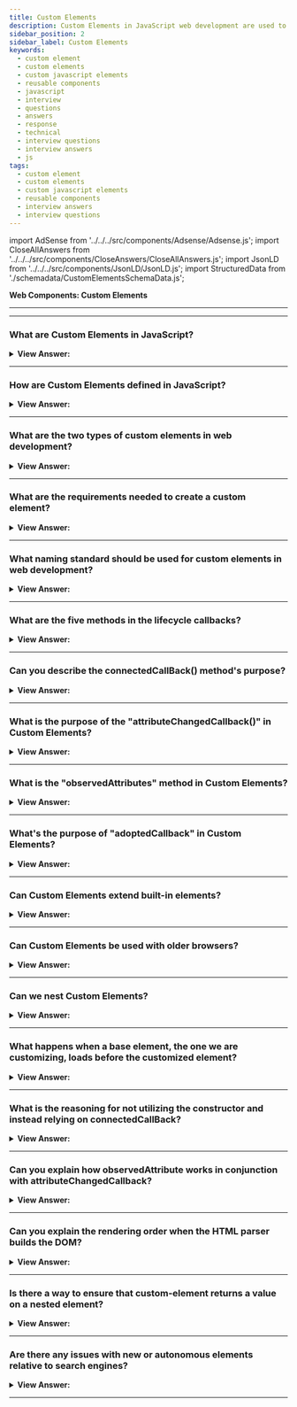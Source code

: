 ```yaml
---
title: Custom Elements
description: Custom Elements in JavaScript web development are used to create reusable components. - JavaScript Interview Questions and Answers
sidebar_position: 2
sidebar_label: Custom Elements
keywords:
  - custom element
  - custom elements
  - custom javascript elements
  - reusable components
  - javascript
  - interview
  - questions
  - answers
  - response
  - technical
  - interview questions
  - interview answers
  - js
tags:
  - custom element
  - custom elements
  - custom javascript elements
  - reusable components
  - interview answers
  - interview questions
---
```


import AdSense from '../../../src/components/Adsense/Adsense.js';
import CloseAllAnswers from '../../../src/components/CloseAnswers/CloseAllAnswers.js';
import JsonLD from '../../../src/components/JsonLD/JsonLD.js';
import StructuredData from './schemadata/CustomElementsSchemaData.js';

<JsonLD data={StructuredData} />

<head>
  <title>Custom Elements | JavaScript Interview Questions</title>
</head>

**Web Components: Custom Elements**

---

<AdSense />

---

<CloseAllAnswers />

### What are Custom Elements in JavaScript?

<details>
  <summary><strong>View Answer:</strong></summary>
  <div>
  <div><strong>Interview Response:</strong> Custom Elements are a feature of Web Components, allowing developers to define and use new HTML tags in the browser.
  </div>
  </div>
</details>

---

### How are Custom Elements defined in JavaScript?

<details>
  <summary><strong>View Answer:</strong></summary>
  <div>
  <div><strong>Interview Response:</strong> They are defined using the customElements.define() method, passing the element name and class.
  </div><br />
  <div><strong>Technical Response:</strong> Custom Elements are defined using the Web Components specification, which allows for the creation of reusable custom elements that encapsulate functionality on an HTML page, beyond the regular HTML elements that are part of the HTML specification. This is a very powerful feature because it allows for the creation of reusable, encapsulated, and modular code.
  </div><br />
  <div><strong className="codeExample">Code Example:</strong><br /><br />

  <div></div>

```javascript
// Define your custom element class
class MyCustomElement extends HTMLElement {
  constructor() {
    // Always call super first in constructor
    super();

    // Write element functionality in here
    const shadow = this.attachShadow({mode: 'open'});
    const wrapper = document.createElement('span');
    wrapper.setAttribute('class','wrapper');
    
    const info = document.createElement('span');
    info.setAttribute('class', 'info');
    info.textContent = "Hello, I'm a custom element!";
    
    shadow.appendChild(wrapper);
    wrapper.appendChild(info);
  }
}

// Define the new element
customElements.define('my-custom-element', MyCustomElement);
```

To use this element in HTML, you would simply include `<my-custom-element></my-custom-element>` somewhere in your HTML source.

---

:::note
Please keep in mind that not all browsers support Custom Elements and you might need a polyfill for unsupported browsers. As of March 2021, the latest versions of Firefox, Chrome, Safari, and Edge all support Custom Elements.
:::

  </div>
  </div>
</details>

---

### What are the two types of custom elements in web development?

<details>
  <summary><strong>View Answer:</strong></summary>
  <div>
  <div><strong>Interview Response:</strong> We classify custom elements into two groups: autonomous custom elements and modified built-in components. Autonomous custom elements — elements that are "all-new" and extend the abstract HTMLElement class. Customized built-in elements — extending built-in components, such as a customized button based on HTMLButtonElement.
    </div><br />
  <div><strong className="codeExample">Code Example:</strong><br /><br />

  <div></div>

Here is an example of an autonomous custom element:

```javascript
class MyElement extends HTMLElement {
  constructor() {
    super();
    this.innerHTML = "<p>I'm an autonomous custom element!</p>";
  }
}

customElements.define('my-element', MyElement);
```

You would use this in your HTML like so:

```html
<my-element></my-element>
```

Here is an example of a customized built-in element:

```javascript
class MyParagraph extends HTMLParagraphElement {
  constructor() {
    super();
    this.style.color = 'blue';
  }
}

customElements.define('my-paragraph', MyParagraph, { extends: 'p' });
```

You would use this in your HTML like so:

```html
<p is="my-paragraph">Hello, world!</p>
```

---

:::note
Please note that as of March 2021, customized built-in elements are not as widely supported as autonomous custom elements. For example, they are not supported in the standard configuration of the Apple Safari browser. Always check the current compatibility status before using this feature.
:::

  </div>
  </div>
</details>

---

### What are the requirements needed to create a custom element?

<details>
  <summary><strong>View Answer:</strong></summary>
  <div>
  <div><strong>Interview Response:</strong> To create a custom element, we need a class extension, like HTMLElement, and a customElement defined to register the new element. These requirements cover both the customized and autonomous elements. In addition, there are several methods that we can use that are optional, like connectedCallBack, for custom elements.
    </div><br />
  <div><strong className="codeExample">Code Example:</strong><br /><br />

  <div></div>

```js
class MyElement extends HTMLElement {
  constructor() {
    super();
    // element created
  }
}

// let the browser know that <my-element> is served by our new class
customElements.define('my-element', MyElement);
```

  </div>
  </div>
</details>

---

### What naming standard should be used for custom elements in web development?

<details>
  <summary><strong>View Answer:</strong></summary>
  <div>
  <div><strong>Interview Response:</strong> Custom element names must have a hyphen (-) e.g., my-element and super-button are valid names, but myelement is not. That is to ensure no name conflicts between built-in and custom HTML elements.
    </div>
  </div>
</details>

---

### What are the five methods in the lifecycle callbacks?

<details>
  <summary><strong>View Answer:</strong></summary>
  <div>
  <div><strong>Interview Response:</strong> The five methods included in the lifecycle callbacks are the constructor(), connectedCallback(), disconnectedCallback(), attributeChangedCallback(), and adoptedCallback().
    </div>

---

:::note
The constructor is used to set up element properties. However, connectedCallback is preferred for setup work because certain attributes may not be defined at construction.
:::

  </div>
</details>

---

### Can you describe the connectedCallBack() method's purpose?

<details>
  <summary><strong>View Answer:</strong></summary>
  <div>
  <div><strong>Interview Response:</strong> The connectedCallBack() invokes each time the custom element appends into a document-connected element. This action happens each time the node moves and before the element's contents completely propagates. It's ideal for setting up initial state, event listeners or fetching resources.
    </div><br />
  <div><strong className="codeExample">Code Example:</strong><br /><br />

  <div></div>

```js
class MyElement extends HTMLElement {
  constructor() {
    super();
  }

  connectedCallback() {
    console.log('Custom element added to page.');
    this.innerHTML = "<p>Hello, world!</p>";
  }
}

customElements.define('my-element', MyElement);

```

In the browser console, you'll see the message "Custom element added to page." printed each time a **my-element** is attached to the DOM. The **my-element** will also display "Hello, world!" on the webpage.

  </div>
  </div>
</details>

---

### What is the purpose of the "attributeChangedCallback()" in Custom Elements?

<details>
  <summary><strong>View Answer:</strong></summary>
  <div>
  <div><strong>Interview Response:</strong> The "attributeChangedCallback" method detects when the element's attributes are added, removed, or changed.
    </div><br />
  <div><strong className="codeExample">Code Example:</strong><br /><br />

  <div></div>

```javascript
class MyElement extends HTMLElement {
  static get observedAttributes() {
    return ['my-attribute'];
  }

  attributeChangedCallback(name, oldValue, newValue) {
    console.log(`The attribute ${name} has changed from ${oldValue} to ${newValue}!`);
  }
}

customElements.define('my-element', MyElement);
```

In this example, every time the `my-attribute` attribute of a `my-element` custom element changes, the `attributeChangedCallback` method will be invoked, logging a message to the console about this change.

You can use it in your HTML like so:

```html
<my-element my-attribute="foo"></my-element>
```

Then, if you were to later change the attribute in JavaScript like so:

```javascript
document.querySelector('my-element').setAttribute('my-attribute', 'bar');
```

You would see a message in your console that says: "The attribute my-attribute has changed from foo to bar!"

---

:::note
Remember, `attributeChangedCallback` will only monitor changes for attributes that are included in the array returned by the `observedAttributes` method. If you want to monitor multiple attributes, you can include all of them in this array.
:::

  </div>
  </div>
</details>

---

### What is the "observedAttributes" method in Custom Elements?

<details>
  <summary><strong>View Answer:</strong></summary>
  <div>
  <div><strong>Interview Response:</strong> The "observedAttributes" method is a static getter that returns an array of observed attribute names.
    </div><br />
  <div><strong className="codeExample">Code Example:</strong><br /><br />

  <div></div>

```javascript
class MyElement extends HTMLElement {
  // Specify observed attributes so that attributeChangedCallback will work
  static get observedAttributes() {
    return ['my-attribute', 'my-other-attribute'];
  }

  attributeChangedCallback(name, oldValue, newValue) {
    console.log(`The attribute ${name} has changed from ${oldValue} to ${newValue}!`);
  }
}

customElements.define('my-element', MyElement);
```

You can use this in HTML like so:

```html
<my-element my-attribute="foo" my-other-attribute="bar"></my-element>
```

Then, if you were to later change these attributes in JavaScript:

```javascript
let element = document.querySelector('my-element');
element.setAttribute('my-attribute', 'newFoo');
element.setAttribute('my-other-attribute', 'newBar');
```

You would see messages in your console saying: "The attribute my-attribute has changed from foo to newFoo!" and "The attribute my-other-attribute has changed from bar to newBar!"

---

:::note
Note that if you add, remove, or change an attribute that is not included in the `observedAttributes` array, the `attributeChangedCallback` will not be invoked.
:::

  </div>
  </div>
</details>

---

### What's the purpose of "adoptedCallback" in Custom Elements?

<details>
  <summary><strong>View Answer:</strong></summary>
  <div>
  <div><strong>Interview Response:</strong> The "adoptedCallback" is a lifecycle method in Custom Elements used to handle when an element is moved to a new document.
  </div><br />
  <div><strong>Technical Response:</strong> The `adoptedCallback` is a lifecycle hook that is called when the custom element is moved to a new document. It is rarely used but can be very important in specific situations, especially when working with iframe, where a document may have multiple browsing contexts.
  </div><br />
  <div><strong className="codeExample">Code Example:</strong><br /><br />

  <div></div>

```javascript
class MyElement extends HTMLElement {
  constructor() {
    super();
  }

  adoptedCallback(oldDocument, newDocument) {
    console.log('Custom element has been moved to a new document.');
  }
}

customElements.define('my-element', MyElement);
```

In this example, every time a `my-element` custom element is moved from one document to another, the `adoptedCallback` method will be invoked, and it will log a message to the console.

To demonstrate `adoptedCallback`, you need two documents: the main document and an iframe. You can create the custom element in the main document and then move it to the iframe document:

```html
<iframe id="my-iframe"></iframe>
<my-element id="my-element"></my-element>

<script>
  let iframe = document.querySelector('#my-iframe');
  let myElement = document.querySelector('#my-element');
  
  // When the iframe is loaded, move myElement to the iframe's document
  iframe.addEventListener('load', () => {
    iframe.contentWindow.document.body.appendChild(myElement);
  });
</script>
```

In this scenario, when the custom element is moved to the iframe's document, the `adoptedCallback` will be called and you will see the message "Custom element has been moved to a new document." in the console.

  </div>
  </div>
</details>

---

### Can Custom Elements extend built-in elements?

<details>
  <summary><strong>View Answer:</strong></summary>
  <div>
  <div><strong>Interview Response:</strong> Yes, with the "extends" option. This creates a customized built-in element. Once you have defined the custom element, you can use it in your HTML code just like any other built-in element.
  </div>
  </div>
</details>

---

### Can Custom Elements be used with older browsers?

<details>
  <summary><strong>View Answer:</strong></summary>
  <div>
  <div><strong>Interview Response:</strong> Yes, Custom elements can be used with older browsers like Internet Explorer, but you will need to use a polyfill. A polyfill is a piece of code that adds support for a new feature to an older browser. In this case, the polyfill will add support for custom elements.
  </div>
  </div>
</details>

---

### Can we nest Custom Elements?

<details>
  <summary><strong>View Answer:</strong></summary>
  <div>
  <div><strong>Interview Response:</strong> Yes, Custom Elements can be nested, like standard HTML elements.
    </div><br />
  <div><strong className="codeExample">Code Example:</strong><br /><br />

  <div></div>

Here's an example of nested custom elements in JavaScript:

```html
<!DOCTYPE html>
<html>
<head>
  <title>Nested Custom Elements Example</title>
</head>
<body>
  <my-container>
    <my-heading>Hello, world!</my-heading>
    <my-list>
      <my-list-item>Item 1</my-list-item>
      <my-list-item>Item 2</my-list-item>
      <my-list-item>Item 3</my-list-item>
    </my-list>
  </my-container>

  <script>
    // Define the custom elements
    class MyContainer extends HTMLElement {
      constructor() {
        super();
      }

      connectedCallback() {
        this.innerHTML = '<div style="border: 1px solid black; padding: 10px;">' + this.innerHTML + '</div>';
      }
    }

    class MyHeading extends HTMLElement {
      constructor() {
        super();
      }

      connectedCallback() {
        this.innerHTML = '<h1>' + this.innerHTML + '</h1>';
      }
    }

    class MyList extends HTMLElement {
      constructor() {
        super();
      }

      connectedCallback() {
        this.innerHTML = '<ul>' + this.innerHTML + '</ul>';
      }
    }

    class MyListItem extends HTMLElement {
      constructor() {
        super();
      }

      connectedCallback() {
        this.innerHTML = '<li>' + this.innerHTML + '</li>';
      }
    }

    // Register the custom elements
    customElements.define('my-container', MyContainer);
    customElements.define('my-heading', MyHeading);
    customElements.define('my-list', MyList);
    customElements.define('my-list-item', MyListItem);
  </script>
</body>
</html>
```

In this example, we have four custom elements: `my-container`, `my-heading`, `my-list`, and `my-list-item`. The `my-container` element serves as a container and adds a border and padding to its content. The `my-heading` element wraps its content in an `<h1>` tag, making it a heading. The `my-list` element wraps its content in `<ul>` tags, creating an unordered list, and the `my-list-item` element wraps its content in `<li>` tags, representing each list item.

By nesting these custom elements within each other, you can create a structured hierarchy of elements with customized behavior and appearance.

  </div>
  </div>
</details>

---

### What happens when a base element, the one we are customizing, loads before the customized element?

<details>
  <summary><strong>View Answer:</strong></summary>
  <div>
  <div><strong>Interview Response:</strong> If a base element loads before the customized one, it's treated as an unknown element until the defining script for the custom element is loaded and executed.
    </div><br/>
  <div><strong>Technical Response:</strong> If the browser encounters any elements we are trying to customize before customElements.define, that is not an error. But the element is yet unknown, just like any non-standard tag. Such “undefined” elements can be styled with CSS selector :not(:defined). When customElement.define is called, they are “upgraded”: a new instance of the element we are trying to customize gets created for each, and connectedCallback gets called. They become :defined.
    </div>
  </div>
</details>

---

### What is the reasoning for not utilizing the constructor and instead relying on connectedCallBack?

<details>
  <summary><strong>View Answer:</strong></summary>
  <div>
  <div><strong>Interview Response:</strong> The constructor is used to set up element properties. However, connectedCallback is preferred for setup work because certain attributes may not be defined at construction.
    </div><br/>
  <div><strong>Technical Response:</strong> The reason is simple: it is too early when the constructor gets called. The element gets created, but the browser did not yet process/assign attributes at this stage: calls to getAttribute would return null. So, we cannot render there. Besides, if you think about it, it is better to delay the work until needed.<br /><br />When the element gets added to the document, the connectedCallback is triggered. It is not just attached to another element as a child but instead becomes a part of the page. As a result, we may construct detached DOM, create elements, and prepare them for subsequent usage. They do not render until they get included on the page.
    </div><br />
  <div><strong className="codeExample">Code Example:</strong><br /><br />

  <div></div>

```javascript
class MyElement extends HTMLElement {
  constructor() {
    super();
    // Trying to manipulate attributes or children here may not work as expected
  }

  connectedCallback() {
    // It's more reliable to perform setup work here
    this.innerHTML = "<p>I'm a custom element!</p>";
  }
}

customElements.define('my-element', MyElement);
```

You use the custom element in your HTML like so:

```html
<my-element></my-element>
```

In this example, if you tried to set `innerHTML` in the `constructor`, it might not work as expected because the element might not be fully ready and its context might not be completely defined. However, if you set `innerHTML` in `connectedCallback`, it's more likely to work reliably because the element is already in the DOM.

  </div>
  </div>
</details>

---

### Can you explain how observedAttribute works in conjunction with attributeChangedCallback?

<details>
  <summary><strong>View Answer:</strong></summary>
  <div>
  <div><strong>Interview Response:</strong> When one of the custom element's attributes gets added, deleted, or updated, the attributeChangedCallback() gets called. We may observe attributes by passing a list of them to the observedAttributes() static getter. When such attributes are adjusted, attributeChangedCallback() method is triggered.
    </div><br />
  <div><strong className="codeExample">Code Example:</strong><br /><br />

  <div></div>

```html
<script>
  class TimeFormatted extends HTMLElement {
    render() {
      // (1)
      let date = new Date(this.getAttribute('datetime') || Date.now());

      this.innerHTML = new Intl.DateTimeFormat('default', {
        year: this.getAttribute('year') || undefined,
        month: this.getAttribute('month') || undefined,
        day: this.getAttribute('day') || undefined,
        hour: this.getAttribute('hour') || undefined,
        minute: this.getAttribute('minute') || undefined,
        second: this.getAttribute('second') || undefined,
        timeZoneName: this.getAttribute('time-zone-name') || undefined,
      }).format(date);
    }

    connectedCallback() {
      // (2)
      if (!this.rendered) {
        this.render();
        this.rendered = true;
      }
    }

    static get observedAttributes() {
      // (3)
      return [
        'datetime',
        'year',
        'month',
        'day',
        'hour',
        'minute',
        'second',
        'time-zone-name',
      ];
    }

    attributeChangedCallback(name, oldValue, newValue) {
      // (4)
      this.render();
    }
  }

  customElements.define('time-formatted', TimeFormatted);
</script>

<time-formatted id="elem" hour="numeric" minute="numeric" second="numeric">
</time-formatted>

<script>
  setInterval(() => elem.setAttribute('datetime', new Date()), 1000); // (5)
</script>
```

---

:::note
It does not trigger unlisted properties (for performance reasons).
:::

  </div>
  </div>
</details>

---

### Can you explain the rendering order when the HTML parser builds the DOM?

<details>
  <summary><strong>View Answer:</strong></summary>
  <div>
  <div><strong>Interview Response:</strong> HTML parser builds the DOM from top to bottom. It pauses when encountering a script to execute it, then resumes parsing, which is called "script blocking".
    </div><br />
  <div><strong>Technical Response:</strong> When the HTML parser builds the DOM, elements are processed and parents before children. E.g., if we have &#8249;outer&#8250;&#8249;inner&#8250;&#8249;/inner&#8250;&#8249;/outer&#8250;, then &#8249;outer&#8250; element is created and connected to DOM first, and then &#8249;inner&#8250;. That leads to important consequences for custom elements that we should prepare for in our code.
    </div><br />
  <div><strong className="codeExample">Code Example:</strong><br /><br />

  <div></div>

```html
<script>
  customElements.define(
    'user-info',
    class extends HTMLElement {
      connectedCallback() {
        console.log(this.innerHTML); // console.log is empty (*)
      }
    }
  );
</script>

<user-info>John</user-info>
```

  </div>
  </div>
</details>

---

### Is there a way to ensure that custom-element returns a value on a nested element?

<details>
  <summary><strong>View Answer:</strong></summary>
  <div>
  <div><strong>Interview Response:</strong> When the HTML parser builds the DOM, elements are processed and parents before children. E.g., if we have &#8249;outer&#8250;&#8249;inner&#8250;&#8249;/inner&#8250;&#8249;/outer&#8250;, then &#8249;outer&#8250; element is created and connected to DOM first, and then &#8249;inner&#8250;. That leads to important consequences for custom elements that we should prepare for in our code. To handle inner elements, we can delay actions using setTimeout to ensure that the DOM has completed loading our document. If we want to pass information to custom-element, we can use attributes. They are available immediately, or if we need the children, we can defer access to them with zero-delay setTimeout.
    </div><br />
  <div><strong className="codeExample">Code Example:</strong><br /><br />

  <div></div>

```html
<script>
  customElements.define(
    'user-info',
    class extends HTMLElement {
      connectedCallback() {
        setTimeout(() => console.log(this.innerHTML)); // John (*)
      }
    }
  );
</script>

<user-info>John</user-info>
```

  </div>
  </div>
</details>

---

### Are there any issues with new or autonomous elements relative to search engines?

<details>
  <summary><strong>View Answer:</strong></summary>
  <div>
  <div><strong>Interview Response:</strong> Yes, a new or autonomous element like &#60;my-element&#62; does not give a search engine enough information, like associated semantics. The elements are unknown to search engines, and accessibility devices cannot translate them. We can extend and customize built-in HTML elements by inheriting them from their classes to fix this.
    </div><br />
  <div><strong className="codeExample">Code Example:</strong><br /><br />

  <div></div>

```html
<script>
  // The button that says "hello" on click
  class HelloButton extends HTMLButtonElement {
    constructor() {
      super();
      this.addEventListener('click', () => console.log('Hello!'));
    }
  }

  customElements.define('hello-button', HelloButton, { extends: 'button' });
</script>

<button is="hello-button">Click me</button>

<button is="hello-button" disabled>Disabled</button>
```

  </div>
  </div>
</details>

---
